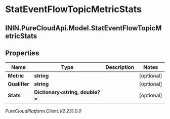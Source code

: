 # StatEventFlowTopicMetricStats

## ININ.PureCloudApi.Model.StatEventFlowTopicMetricStats

## Properties

|Name | Type | Description | Notes|
|------------ | ------------- | ------------- | -------------|
| **Metric** | **string** |  | [optional] |
| **Qualifier** | **string** |  | [optional] |
| **Stats** | **Dictionary&lt;string, double?&gt;** |  | [optional] |



_PureCloudPlatform.Client.V2 231.0.0_
